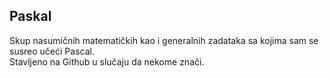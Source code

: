 ## Paskal

<p>
Skup nasumičnih matematičkih kao i generalnih zadataka sa kojima sam se susreo učeći Pascal.
</br>
Stavljeno na Github u slučaju da nekome znači.
</p>
